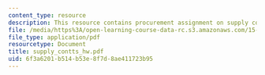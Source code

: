 ```yaml
---
content_type: resource
description: This resource contains procurement assignment on supply contract.
file: /media/https%3A/open-learning-course-data-rc.s3.amazonaws.com/15-763j-manufacturing-system-and-supply-chain-design-spring-2005/6f3a6201b514b53e8f7d8ae411723b95_supply_contts_hw.pdf
file_type: application/pdf
resourcetype: Document
title: supply_contts_hw.pdf
uid: 6f3a6201-b514-b53e-8f7d-8ae411723b95
---
```

